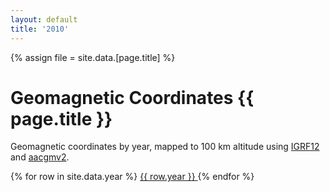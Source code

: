 ```yaml
---
layout: default
title: '2010'
---
```


{% assign file = site.data.[page.title] %}

# Geomagnetic Coordinates {{ page.title }}

Geomagnetic coordinates by year, mapped to 100 km altitude using [IGRF12][1] and [aacgmv2][2].

<div class="display compact" style="height:100%; width:100%; overflow:auto;">
{% for row in site.data.year %}
    <a href='./cgm_{{ row.year }}.html'>{{ row.year }} </a>
{% endfor %}

<br>
<br>
</div>

[back](./stations.md)

**Table can be organized by column and is searchable.**

<div class="display compact" style="height:100%; width:130%; font-size:	12px; overflow:auto;">

<table id="catalogue" class="display">
<thead>
<tr class="header">
<th style="font-size: 16px" data-sort>Array</th>
<th style="font-size: 16px">Code</th>
<th style="font-size: 16px">Name</th>
<th style="font-size: 16px">Lat</th>
<th style="font-size: 16px">Lon</th>
<th style="font-size: 16px">CGM Lat</th>
<th style="font-size: 16px">CGM Lon</th>
<th style="font-size: 16px">L Shell</th>
<th style="font-size: 16px">Magnetic Midnight (MLT)</th>


</tr>
</thead>
<tbody>


{% for row in file %}
  <tr>
  <td> {{ row.array }} </td>
  <td> {{ row.code }}</td>
  <td> {{ row.name}} </td>
  <td> {{ row.latitude | round: 2 }} </td>
  <td> {{ row.longitude }} </td>
  <td> {{ row.cgm_latitude }} </td>
  <td> {{ row.cgm_longitude }} </td>
  <td> {{ row.lshell }} </td>
  <td> {{ row.mlt_midnight }} </td>
  </tr>
{% endfor %}
</tbody>
</table>

</div>

<script src="https://ajax.googleapis.com/ajax/libs/jquery/1.12.4/jquery.min.js"></script>
<script type="text/javascript" charset="utf8" src="https://cdn.datatables.net/1.10.13/js/jquery.dataTables.min.js"></script>

<script type="text/javascript"
        src="https://cdn.mathjax.org/mathjax/latest/MathJax.js?config=TeX-AMS-MML_HTMLorMML">
</script>

<script>
 
$(document).ready(function() {
    $("#catalogue").dataTable( {
        paging: false,
        'data-sort': true,
        order: [[ 0, "desc" ], [3, "desc"]],
        stateSave: true,
        searching: true
    });
});
</script>




[1]: https://github.com/space-physics/igrf12
[2]: https://github.com/aburrell/aacgmv2

